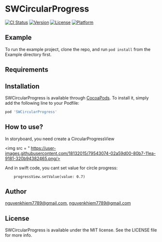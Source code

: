 # SWCircularProgress

[![CI Status](https://img.shields.io/travis/nguyenkhiem7789@gmail.com/SWCircularProgress.svg?style=flat)](https://travis-ci.org/nguyenkhiem7789@gmail.com/SWCircularProgress)
[![Version](https://img.shields.io/cocoapods/v/SWCircularProgress.svg?style=flat)](https://cocoapods.org/pods/SWCircularProgress)
[![License](https://img.shields.io/cocoapods/l/SWCircularProgress.svg?style=flat)](https://cocoapods.org/pods/SWCircularProgress)
[![Platform](https://img.shields.io/cocoapods/p/SWCircularProgress.svg?style=flat)](https://cocoapods.org/pods/SWCircularProgress)

## Example

To run the example project, clone the repo, and run `pod install` from the Example directory first.

## Requirements

## Installation

SWCircularProgress is available through [CocoaPods](https://cocoapods.org). To install
it, simply add the following line to your Podfile:

```ruby
pod 'SWCircularProgress'
```

## How to use?

In storyboard, you need create a CircularProgressView

<img src = "
https://user-images.githubusercontent.com/18132015/79543074-02a59d00-80b7-11ea-9181-320b94382465.png/>

And in swift code, you cant set value for circle progress:

        progressView.setValue(value: 0.7)

## Author

nguyenkhiem7789@gmail.com, nguyenkhiem7789@gmail.com

## License

SWCircularProgress is available under the MIT license. See the LICENSE file for more info.
